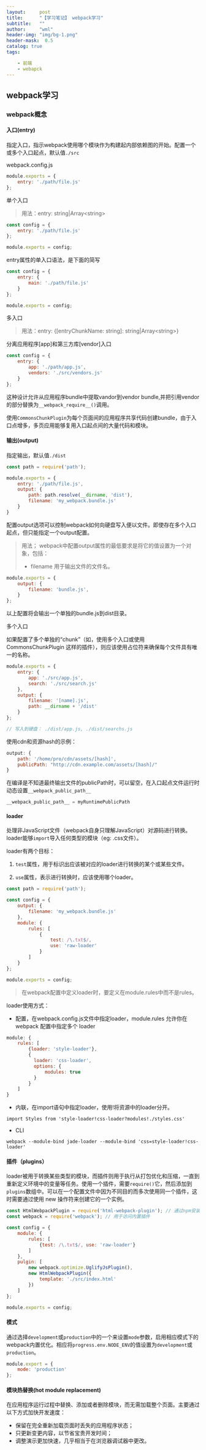 ```yaml
---
layout:     post
title:      "【学习笔记】 webpack学习"
subtitle:   ""
author:     "wml"
header-img: "img/bg-1.png"
header-mask:  0.5
catalog: true
tags:

    - 前端
    - webapck
---
```


## webpack学习

### webpack概念

#### 入口(entry)

指定入口，指示webpack使用哪个模块作为构建起内部依赖图的开始。配置一个或多个入口起点，默认值`./src`

webpack.config.js
```javascript
module.exports = {
    entry: './path/file.js'
};
```

单个入口

> 用法：entry: string\|Array&lt;string&gt;

```javascript
const config = {
    entry: './path/file.js'
};

module.exports = config;
```

entry属性的单入口语法，是下面的简写

```javascript
const config = {
    entry: {
        main: './path/file.js'
    }
};

module.exports = config;
```

多入口

> 用法：entry: {[entryChunkName: string]: string\|Array&lt;string&gt;}

分离应用程序[app]和第三方库[vendor]入口

```javascript
const config = {
    entry: {
        app: './path/app.js',
        vendors: './src/vendors.js'
    }
};
```

这种设计允许从应用程序bundle中提取vandor到vendor bundle,并把引用vendor的部分替换为`__webpack_require__()`调用。

使用`CommonsChunkPlugin`为每个页面间的应用程序共享代码创建bundle，由于入口点增多，多页应用能够复用入口起点间的大量代码和模块。

#### 输出(output)

指定输出，默认值`./dist`

```javascript
const path = require('path');

module.exports = {
    entry: './path/file.js',
    output: {
        path: path.resolve(__dirname, 'dist'),
        filename: 'my_webpack.bundle.js'
    }
}
```

配置output选项可以控制webpack如何向硬盘写入便以文件。即使存在多个入口起点，但只能指定一个output配置。

> 用法； webpack中配置output属性的最低要求是将它的值设置为一个对象，包括：
> * filename  用于输出文件的文件名。

```javascript
module.exports = {
    output: {
        filename: 'bundle.js',
    }
};
```

以上配置将会输出一个单独的bundle.js到dist目录。

多个入口

如果配置了多个单独的“chunk”（如，使用多个入口或使用CommonsChunkPlugin 这样的插件），则应该使用占位符来确保每个文件具有唯一的名称。

```javascript
module.exports = {
    entry: {
        app: './src/app.js',
        search: './src/search.js'
    },
    output: {
        filename: '[name].js',
        path: __dirname + '/dist'
    }
};

// 写入到硬盘： ./dist/app.js, ./dist/searchs.js
```

使用cdn和资源hash的示例：

```javascript
output: {
    path: '/home/pro/cdn/assets/[hash]',
    publicPath: "http://cdn.example.com/assets/[hash]/"
}
```

在编译是不知道最终输出文件的publicPath时，可以留空，在入口起点文件运行时动态设置`__webpack_public_path__`

```javascript
__webpack_public_path__ = myRuntimePublicPath
```

#### loader

处理非JavaScript文件（webpack自身只理解JavaScript）对源码进行转换。loader能够`import`导入任何类型的模块（eg: .css文件）。

loader有两个目标：

1. `test`属性，用于标识出应该被对应的loader进行转换的某个或某些文件。

2. `use`属性，表示进行转换时，应该使用哪个loader。

```javascript
const path = require('path');

const config = {
    output: {
        filename: 'my_webpack.bundle.js'
    },
    module: {
        rules: [
            {
                test: /\.txt$/,
                use: 'raw-loader'
            }
        ]
    }
};

module.exports = config;
```

> 在webpack配置中定义loader时，要定义在module.rules中而不是rules。

loader使用方式：

* 配置，在webpack.config.js文件中指定loader，module.rules 允许你在 webpack 配置中指定多个 loader

```javascript
module: {
    rules: [
        {loader: 'style-loader'},
        {
          loader: 'css-loader',
          options: {
              modules: true
          }
        }
    ]
}
```

* 内联，在import语句中指定loader，使用!将资源中的loader分开。

`import Styles from 'style-loader!css-loader?modules!./styles.css'`

* CLI

`webpack --module-bind jade-loader --module-bind 'css=style-loader!css-loader'`

#### 插件（plugins）

loader被用于转换某些类型的模块，而插件则用于执行从打包优化和压缩，一直到重新定义环境中的变量等任务。使用一个插件，需要`require()`它，然后添加到`plugins`数组中。可以在一个配置文件中因为不同目的而多次使用同一个插件，这时需要通过使用 new 操作符来创建它的一个实例。

```javascript
const HtmlWebpackPlugin = require('html-webpack-plugin'); // 通过npm安装
const webpack = require('webpack'); // 用于访问内置插件

const config = {
    module: {
        rules: [
            {test: /\.txt$/, use: 'raw-loader'}
        ]
    },
    pulgin: [
        new webpack.optimize.UglifyJsPlugin(),
        new HtmlWebpackPlugin({
            template: './src/index.html'
        })
    ]
};

module.exports = config;
```

#### 模式

通过选择`development`或`production`中的一个来设置`mode`参数，启用相应模式下的webpack内置优化。相应将`progress.env.NODE_ENV`的值设置为`development`或`production`。

```javascript
module.export = {
    mode: 'production'
};
```

#### 模块热替换(hot module replacement)

在应用程序运行过程中替换、添加或者删除模块，而无需加载整个页面。主要通过以下方式加快开发速度：

* 保留在完全重新加载页面时丢失的应用程序状态；
* 只更新变更内容，以节省宝贵开发时间；
* 调整演示更加快速，几乎相当于在浏览器调试器中更改。
